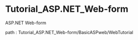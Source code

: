 # Tutorial_ASP.NET_Web-form
ASP.NET Web-form

path : Tutorial_ASP.NET_Web-form/BasicASPweb/WebTutorial
